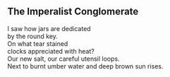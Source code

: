 The Imperalist Conglomerate
---------------------------
I saw how jars are dedicated  
by the round key.  
On what tear stained  
clocks appreciated with heat?  
Our new salt, our careful utensil loops.  
Next to burnt umber water and deep brown sun rises.  
